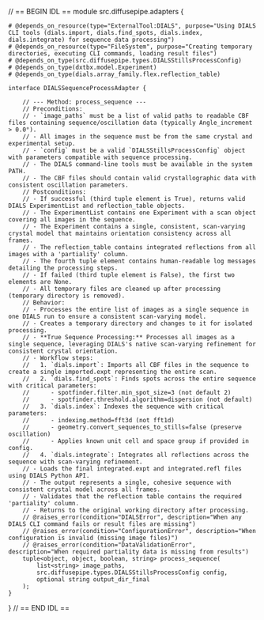 // == BEGIN IDL ==
module src.diffusepipe.adapters {

    # @depends_on_resource(type="ExternalTool:DIALS", purpose="Using DIALS CLI tools (dials.import, dials.find_spots, dials.index, dials.integrate) for sequence data processing")
    # @depends_on_resource(type="FileSystem", purpose="Creating temporary directories, executing CLI commands, loading result files")
    # @depends_on_type(src.diffusepipe.types.DIALSStillsProcessConfig)
    # @depends_on_type(dxtbx.model.Experiment)
    # @depends_on_type(dials.array_family.flex.reflection_table)

    interface DIALSSequenceProcessAdapter {

        // --- Method: process_sequence ---
        // Preconditions:
        // - `image_paths` must be a list of valid paths to readable CBF files containing sequence/oscillation data (typically Angle_increment > 0.0°).
        // - All images in the sequence must be from the same crystal and experimental setup.
        // - `config` must be a valid `DIALSStillsProcessConfig` object with parameters compatible with sequence processing.
        // - The DIALS command-line tools must be available in the system PATH.
        // - The CBF files should contain valid crystallographic data with consistent oscillation parameters.
        // Postconditions:
        // - If successful (third tuple element is True), returns valid DIALS ExperimentList and reflection_table objects.
        // - The ExperimentList contains one Experiment with a scan object covering all images in the sequence.
        // - The Experiment contains a single, consistent, scan-varying crystal model that maintains orientation consistency across all frames.
        // - The reflection_table contains integrated reflections from all images with a 'partiality' column.
        // - The fourth tuple element contains human-readable log messages detailing the processing steps.
        // - If failed (third tuple element is False), the first two elements are None.
        // - All temporary files are cleaned up after processing (temporary directory is removed).
        // Behavior:
        // - Processes the entire list of images as a single sequence in one DIALS run to ensure a consistent scan-varying model.
        // - Creates a temporary directory and changes to it for isolated processing.
        // - **True Sequence Processing:** Processes all images as a single sequence, leveraging DIALS's native scan-varying refinement for consistent crystal orientation.
        // - Workflow steps:
        //   1. `dials.import`: Imports all CBF files in the sequence to create a single imported.expt representing the entire scan.
        //   2. `dials.find_spots`: Finds spots across the entire sequence with critical parameters:
        //      - spotfinder.filter.min_spot_size=3 (not default 2)
        //      - spotfinder.threshold.algorithm=dispersion (not default)
        //   3. `dials.index`: Indexes the sequence with critical parameters:
        //      - indexing.method=fft3d (not fft1d)
        //      - geometry.convert_sequences_to_stills=false (preserve oscillation)
        //      - Applies known unit cell and space group if provided in config.
        //   4. `dials.integrate`: Integrates all reflections across the sequence with scan-varying refinement.
        // - Loads the final integrated.expt and integrated.refl files using DIALS Python API.
        // - The output represents a single, cohesive sequence with consistent crystal model across all frames.
        // - Validates that the reflection table contains the required 'partiality' column.  
        // - Returns to the original working directory after processing.
        // @raises_error(condition="DIALSError", description="When any DIALS CLI command fails or result files are missing")
        // @raises_error(condition="ConfigurationError", description="When configuration is invalid (missing image files)")
        // @raises_error(condition="DataValidationError", description="When required partiality data is missing from results")
        tuple<object, object, boolean, string> process_sequence(
            list<string> image_paths,
            src.diffusepipe.types.DIALSStillsProcessConfig config,
            optional string output_dir_final
        );
    }
}
// == END IDL ==